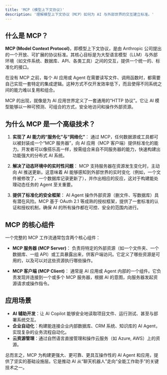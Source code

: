 ```yaml
---
title: 'MCP (模型上下文协议)'
description: '理解模型上下文协议（MCP）如何为 AI 与外部世界的交互建立标准。'
---
```


## 什么是 MCP？

**MCP (Model Context Protocol)**，即模型上下文协议，是由 Anthropic 公司提出的一个开放、可扩展的协议标准。其核心目标是为大型语言模型（LLM）与外部环境（如文件系统、数据库、API、各类工具）之间的交互，提供一个统一的、标准化的接口。

在没有 MCP 之前，每个 AI 应用或 Agent 在需要读写文件、调用函数时，都需要自己实现一套特定的集成逻辑。这种方式不仅开发效率低下，而且使得不同系统之间的能力难以复用和组合。

MCP 的出现，就像是为 AI 应用世界定义了一套通用的“HTTP 协议”。它让 AI 模型能够以一种可预测、可组合的方式，安全地访问和操作外部资源。

## 为什么 MCP 是一个高级技术？

1.  **实现了 AI 能力的“服务化”与“网络化”**：
    通过 MCP，任何数据源或工具都可以被封装成一个“MCP 服务器”，向 AI 应用（MCP 客户端）提供标准化的能力。开发者可以像搭乐高一样，按需组合来自不同服务器的能力，快速构建出功能强大的分布式 AI 系统。

2.  **解决了动态环境中的实时性问题**：
    MCP 支持服务器在资源发生变化时，主动向 AI 推送更新。这意味着 AI 能够感知到外部世界的实时变化（例如，一个文件被修改了，一个数据库记录更新了），并作出相应的反应，这对于构建能处理动态任务的 Agent 至关重要。

3.  **提供了标准化的安全框架**：
    AI Agent 操作外部资源（删文件、写数据库）具有潜在风险。MCP 基于 OAuth 2.1 等成熟的授权框架，提供了一套标准的认证和授权机制，确保 AI 的所有操作都在可控、安全的范围内进行。

## MCP 的核心组件

一个完整的 MCP 工作流通常包含两个核心组件：

- **MCP 服务器 (MCP Server)**：
  负责将特定的外部资源（如一个文件夹、一个数据库、一组 API）或工具暴露出来，供客户端访问。它定义了哪些资源是可用的，以及可以对这些资源执行哪些操作。

- **MCP 客户端 (MCP Client)**：
  通常是 AI 应用或 Agent 内部的一个组件。它负责发现并连接到一个或多个 MCP 服务器，根据 AI 的意图，向服务器发起资源请求或操作指令。

## 应用场景

- **AI 辅助开发**：让 AI Copilot 能够安全地读取项目文件、运行测试、甚至与部署系统交互。
- **企业自动化**：构建能连接企业内部数据库、CRM 系统、知识库的 AI Agent，实现复杂的业务流程自动化。
- **云资源管理**：通过自然语言直接管理和操作云服务（如 Azure, AWS）上的资源。

总而言之，MCP 为构建更强大、更可靠、更具互操作性的 AI Agent 和应用，提供了坚实的基础设施层。它是推动 AI 从“聊天机器人”走向“全能工作助手”的关键技术之一。
